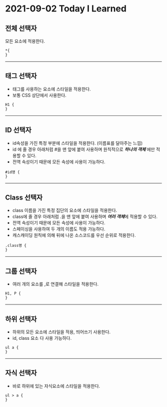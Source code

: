 # 2021-09-02 Today I Learned
## 전체 선택자   
모든 요소에 적용한다.   
~~~
*{
}
~~~

***

## 태그 선택자   
* 태그를 사용하는 요소에 스타일을 적용한다.     
* 보통 CSS 상단에서 사용한다.   
~~~
H1 {
}
~~~

***

## ID 선택자   
* id속성을 가진 특정 부분에 스타일을 적용한다. (이름표를 달아주는 느낌)
* id 에 줄 경우 아래처럼 #을 맨 앞에 붙여 사용하며 원칙적으로 ***하나의 객체*** 에만 적용할 수 있다.   
* 전역 속성이기 때문에 모든 속성에 사용이 가능하다.
~~~
#id명 {
} 
~~~
***

## Class 선택자   
* class 이름을 가진 특정 집단의 요소에 스타일을 적용한다.      
* class에 줄 경우 아래처럼 .을 맨 앞에 붙여 사용하며 ***여러 객체***에 적용할 수 있다.   
* 전역 속성이기 때문에 모든 속성에 사용이 가능하다.
* 스페이싱을 사용하여 두 개의 이름도 적용 가능하다.
* 캐스캐이딩 원칙에 의해 뒤에 나온 소스코드를 우선 순위로 적용한다.
~~~
.class명 {
}
~~~
***

## 그룹 선택자   
* 여러 개의 요소를 ,로 연결해 스타일을 적용한다.   
~~~ 
H1, P {
}
~~~
***

## 하위 선택자   
* 하위의 모든 요소에 스타일을 적용, 띄어쓰기 사용한다.   
* id, class 요소 다 사용 가능하다.
~~~
ul a {
}
~~~
***

## 자식 선택자   
* 바로 하위에 있는 자식요소에 스타일을 적용한다.   
~~~
ul > a {
}
~~~
